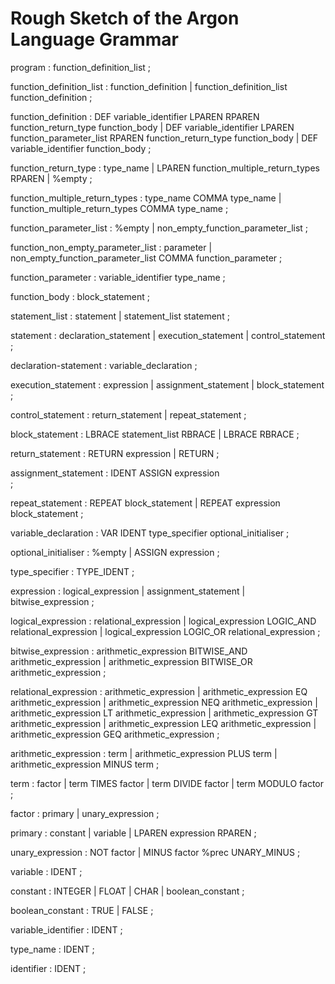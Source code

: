 # Rough Sketch of the Argon Language Grammar

program
    : function_definition_list
;

function_definition_list
    : function_definition
    | function_definition_list function_definition
;

function_definition
    : DEF variable_identifier LPAREN RPAREN function_return_type function_body
    | DEF variable_identifier LPAREN function_parameter_list RPAREN function_return_type function_body
    | DEF variable_identifier function_body
;

function_return_type
    : type_name
    | LPAREN function_multiple_return_types RPAREN
    | %empty
;

function_multiple_return_types
    : type_name COMMA type_name
    | function_multiple_return_types COMMA type_name
;

function_parameter_list
    : %empty
    | non_empty_function_parameter_list
;

function_non_empty_parameter_list
    : parameter
    | non_empty_function_parameter_list COMMA function_parameter
;

function_parameter
    : variable_identifier type_name
;

function_body
    : block_statement
;

statement_list
    : statement
    | statement_list statement
;

statement
    : declaration_statement
    | execution_statement
    | control_statement
;

declaration-statement
    : variable_declaration
;

execution_statement
    : expression
    | assignment_statement
    | block_statement
;

control_statement
    : return_statement
    | repeat_statement
;

block_statement 
    : LBRACE  statement_list RBRACE
    | LBRACE RBRACE
;

return_statement
    : RETURN expression
    | RETURN
;

assignment_statement
    : IDENT ASSIGN expression   
;

repeat_statement
    : REPEAT block_statement
    | REPEAT expression block_statement
;

variable_declaration
    : VAR IDENT type_specifier optional_initialiser
;

optional_initialiser
    : %empty
    | ASSIGN expression
;

type_specifier
    : TYPE_IDENT
;

expression
    : logical_expression
    | assignment_statement
    | bitwise_expression
;

logical_expression
    : relational_expression
    | logical_expression LOGIC_AND relational_expression
    | logical_expression LOGIC_OR relational_expression
;

bitwise_expression
    : arithmetic_expression BITWISE_AND arithmetic_expression
    | arithmetic_expression BITWISE_OR arithmetic_expression
;

relational_expression
    : arithmetic_expression
    | arithmetic_expression EQ arithmetic_expression
    | arithmetic_expression NEQ arithmetic_expression
    | arithmetic_expression LT arithmetic_expression
    | arithmetic_expression GT arithmetic_expression
    | arithmetic_expression LEQ arithmetic_expression
    | arithmetic_expression GEQ arithmetic_expression
;

arithmetic_expression
    : term
    | arithmetic_expression PLUS term
    | arithmetic_expression MINUS term
;

term 
    : factor
    | term TIMES factor
    | term DIVIDE factor
    | term MODULO factor
;

factor
    : primary
    | unary_expression
;

primary
    : constant
    | variable
    | LPAREN expression RPAREN
;

unary_expression
    : NOT factor
    | MINUS factor %prec UNARY_MINUS
;

variable
    : IDENT
;

constant
    : INTEGER
    | FLOAT
    | CHAR
    | boolean_constant
;

boolean_constant
    : TRUE
    | FALSE
;

variable_identifier
    : IDENT
;

type_name
    : IDENT
;

identifier
    : IDENT
;